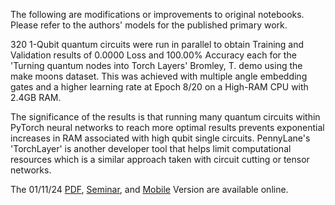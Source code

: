 The following are modifications or improvements to original notebooks. Please refer to the authors' models for the published primary work. 

320 1-Qubit quantum circuits were run in parallel to obtain Training and Validation results of 0.0000 Loss and 100.00% Accuracy each for the 'Turning quantum nodes into Torch Layers' Bromley, T. demo using the make moons dataset. This was achieved with multiple angle embedding gates and a higher learning rate at Epoch 8/20 on a High-RAM CPU with 2.4GB RAM. 

The significance of the results is that running many quantum circuits within PyTorch neural networks to reach more optimal results prevents exponential increases in RAM associated with high qubit single circuits. PennyLane's 'TorchLayer' is another developer tool that helps limit computational resources which is a similar approach taken with circuit cutting or tensor networks. 

The 01/11/24 [PDF](https://drive.google.com/file/d/1oU3jp9bSKiK1KMVby3YkAulKo7AY30x2/view?usp=sharing), [Seminar](https://www.youtube.com/watch?v=ZFADek7Z3Ak), and [Mobile](https://www.chemicalqdevice.com/efficiency-metrics-single-vs-parallel-qml-algorithms) Version are available online.
